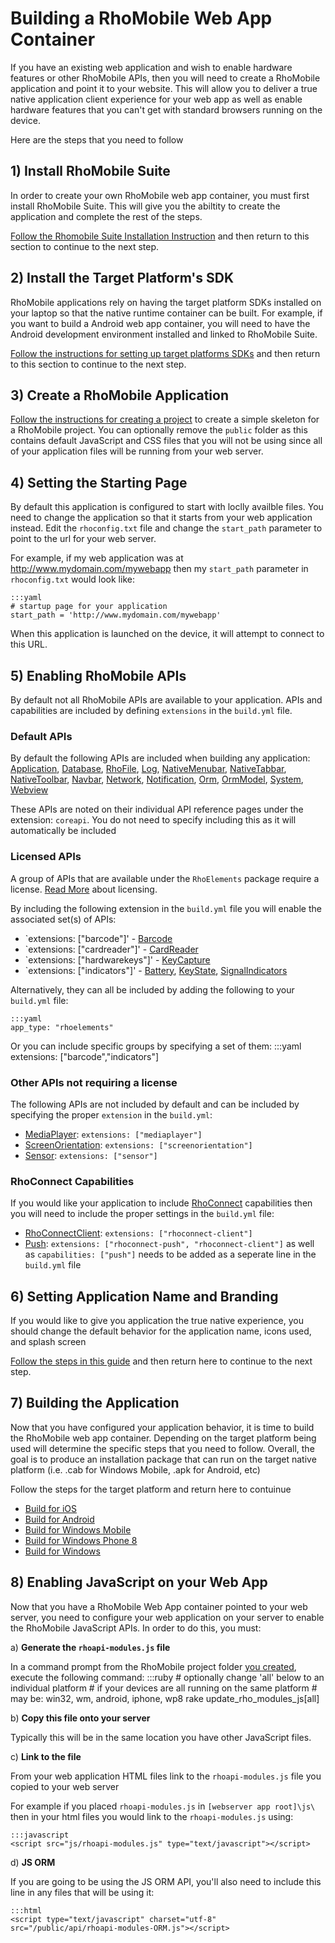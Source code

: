 # Building a RhoMobile Web App Container

If you have an existing web application and wish to enable hardware features or other RhoMobile APIs, then you will need to create a RhoMobile application and point it to your website. This will allow you to deliver a true native application client experience for your web app as well as enable hardware features that you can't get with standard browsers running on the device.

Here are the steps that you need to follow

## 1) Install RhoMobile Suite
In order to create your own RhoMobile web app container, you must first install RhoMobile Suite. This will give you the abiltity to create the application and complete the rest of the steps.

[Follow the Rhomobile Suite Installation Instruction](rhomobile-install) and then return to this section to continue to the next step.

## 2) Install the Target Platform's SDK
RhoMobile applications rely on having the target platform SDKs installed on your laptop so that the native runtime container can be built. For example, if you want to build a Android web app container, you will need to have the Android development environment installed and linked to RhoMobile Suite.

[Follow the instructions for setting up target platforms SDKs](nativesdksetup) and then return to this section to continue to the next step.

## 3) Create a RhoMobile Application
[Follow the instructions for creating a project](creating_a_project#creating-a-project-with-rhostudio) to create a simple skeleton for a RhoMobile project. You can optionally remove the `public` folder as this contains default JavaScript and CSS files that you will not be using since all of your application files will be running from your web server.

## 4) Setting the Starting Page
By default this application is configured to start with loclly availble files. You need to change the application so that it starts from your web application instead. Edit the `rhoconfig.txt` file and change the `start_path` parameter to point to the url for your web server.

For example, if my web application was at http://www.mydomain.com/mywebapp then my `start_path` parameter in `rhoconfig.txt` would look like:

    :::yaml
    # startup page for your application
    start_path = 'http://www.mydomain.com/mywebapp'

When this application is launched on the device, it will attempt to connect to this URL.

## 5) Enabling RhoMobile APIs
By default not all RhoMobile APIs are available to your application. APIs and capabilities are included by defining `extensions` in the `build.yml` file.

### Default APIs 
By default the following APIs are included when building any application:
[Application](../api/Application), [Database](../api/Database), [RhoFile](../api/File), [Log](../api/Log), [NativeMenubar](../api/NativeMenubar), [NativeTabbar](../api/NativeTabbar), [NativeToolbar](../api/NativeToolbar), [Navbar](..api/Navbar), [Network](../api/Network), [Notification](../api/Notification), [Orm](../api/Orm), [OrmModel](..api/OrmModel), [System](../api/system), [Webview](../api/webview) 

These APIs are noted on their individual API reference pages under the extension: `coreapi`. You do not need to specify including this as it will automatically be included

### Licensed APIs
A group of APIs that are available under the `RhoElements` package require a license. [Read More](licensing) about licensing. 

By including the following extension in the `build.yml` file you will enable the associated set(s) of APIs:

* `extensions: ["barcode"]' - [Barcode](../api/barcode)
* `extensions: ["cardreader"]' - [CardReader](../api/cardreader)
* `extensions: ["hardwarekeys"]' - [KeyCapture](../api/keycapture)
* `extensions: ["indicators"]' - [Battery](../api/battery), [KeyState](../api/keystate), [SignalIndicators](../api/signalindicators)
 
Alternatively, they can all be included by adding the following to your `build.yml` file:

    :::yaml
    app_type: "rhoelements"

Or you can include specific groups by specifying a set of them:
    :::yaml
    extensions: ["barcode","indicators"]

### Other APIs not requiring a license
The following APIs are not included by default and can be included by specifying the proper `extension` in the `build.yml`:

* [MediaPlayer](../api/mediaplayer): `extensions: ["mediaplayer"]`
* [ScreenOrientation](../api/screenorientation): `extensions: ["screenorientation"]`
* [Sensor](../api/sensor): `extensions: ["sensor"]`

### RhoConnect Capabilities
If you would like your application to include [RhoConnect](../rhoconnect/introduction) capabilities then you will need to include the proper settings in the `build.yml` file:

* [RhoConnectClient](../api/RhoConnectClient): `extensions: ["rhoconnect-client"]`
* [Push](../api/Push): `extensions: ["rhoconnect-push", "rhoconnect-client"]` as well as `capabilities: ["push"]` needs to be added as a seperate line in the `build.yml` file


## 6) Setting Application Name and Branding
If you would like to give you application the true native experience, you should change the default behavior for the application name, icons used, and splash screen

[Follow the steps in this guide](app_icon_splash) and then return here to continue to the next step.

## 7) Building the Application
Now that you have configured your application behavior, it is time to build the RhoMobile web app container. Depending on the target platform being used will determine the specific steps that you need to follow. Overall, the goal is to produce an installation package that can run on the target native platform (i.e. .cab for Windows Mobile, .apk for Android, etc)

Follow the steps for the target platform and return here to contuinue

* [Build for iOS](build_ios)
* [Build for Android](build_android)
* [Build for Windows Mobile](build_wm)
* [Build for Windows Phone 8](build_wp8)
* [Build for Windows](build_win)

## 8) Enabling JavaScript on your Web App
Now that you have a RhoMobile Web App container pointed to your web server, you need to configure your web application on your server to enable the RhoMobile JavaScript APIs. In order to do this, you must:

a) **Generate the `rhoapi-modules.js` file**

In a command prompt from the RhoMobile project folder [you created](#3-create-a-rhomobile-application), execute the following command:
    :::ruby
    # optionally change 'all' below to an individual platform 
    # if your devices are all running on the same platform
    # may be: win32, wm, android, iphone, wp8
    rake update_rho_modules_js[all]


b) **Copy this file onto your server**

Typically this will be in the same location you have other JavaScript files.


c) **Link to the file**

From your web application HTML files link to the `rhoapi-modules.js` file you copied to your web server

For example if you placed `rhoapi-modules.js` in `[webserver app root]\js\` then in your html files you would link to the `rhoapi-modules.js` using:

    :::javascript
    <script src="js/rhoapi-modules.js" type="text/javascript"></script>

d) **JS ORM**

If you are going to be using the JS ORM API, you'll also need to include this line in any files that will be using it:

    :::html
    <script type="text/javascript" charset="utf-8" src="/public/api/rhoapi-modules-ORM.js"></script>